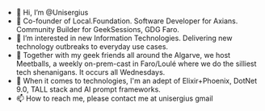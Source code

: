 - 👋 Hi, I’m @Unisergius
- 🧱 Co-founder of Local.Foundation. Software Developer for Axians. Community Builder for GeekSessions, GDG Faro. 
- 👀 I’m interested in new Information Technologies. Delivering new technology outbreaks to everyday use cases.
- 🌱 Together with my geek friends all around the Algarve, we host Meetballs, a weekly on-prem-cast in Faro/Loulé where we do the silliest tech shenanigans. It occurs all Wednesdays.
- 💾 When it comes to technologies, I'm an adept of Elixir+Phoenix, DotNet 9.0, TALL stack and AI prompt frameworks.
- 📫 How to reach me, please contact me at unisergius gmail

<!---
Unisergius/Unisergius is a ✨ special ✨ repository because its `README.md` (this file) appears on your GitHub profile.
You can click the Preview link to take a look at your changes.
--->
